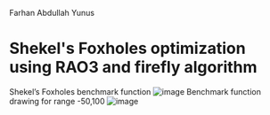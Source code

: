 Farhan Abdullah Yunus
# Shekel's Foxholes optimization using RAO3 and firefly algorithm
Shekel’s Foxholes benchmark function
![image](https://github.com/user-attachments/assets/67446e75-e24d-46ae-b4cb-3f946b984914)
Benchmark function drawing for range -50,100
![image](https://github.com/user-attachments/assets/2e28f1a2-121d-41b4-a332-f19ba91bfd87)

